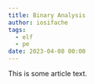 ```yaml
---
title: Binary Analysis
author: iosifache
tags:
  - elf
  - pe
date: 2023-04-08 00:00
---
```


This is some article text.
